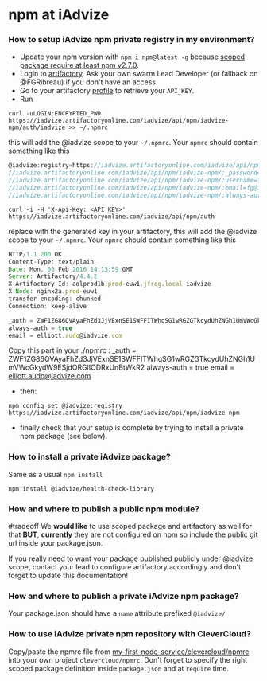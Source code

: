 # npm at iAdvize

### How to setup iAdvize npm private registry in my environment?

- Update your npm version with `npm i npm@latest -g` because [scoped package require at least npm v2.7.0](https://docs.npmjs.com/getting-started/scoped-packages#update-npm-and-log-in).
- Login to [artifactory](https://iadvize.artifactoryonline.com/iadvize/webapp/). Ask your own swarm Lead Developer (or fallback on @FGRibreau) if you don't have an access.
- Go to your artifactory [profile](https://iadvize.artifactoryonline.com/iadvize/webapp/#/profile) to retrieve your `API_KEY`.
- Run

```shell
curl -uLOGIN:ENCRYPTED_PWD https://iadvize.artifactoryonline.com/iadvize/api/npm/iadvize-npm/auth/iadvize >> ~/.npmrc
```

this will add the @iadvize scope to your `~/.npmrc`. Your `npmrc` should contain something like this

```js
@iadvize:registry=https://iadvize.artifactoryonline.com/iadvize/api/npm/iadvize-npm/
//iadvize.artifactoryonline.com/iadvize/api/npm/iadvize-npm/:_password=an-awesome-and-secure-password-lol
//iadvize.artifactoryonline.com/iadvize/api/npm/iadvize-npm/:username=fgribreau
//iadvize.artifactoryonline.com/iadvize/api/npm/iadvize-npm/:email=fg@iadvize.com
//iadvize.artifactoryonline.com/iadvize/api/npm/iadvize-npm/:always-auth=true
```

```shell
curl -i -H 'X-Api-Key: <API_KEY>' https://iadvize.artifactoryonline.com/iadvize/api/npm/auth
```
replace <API-KEY> with the generated key in your artifactory, this will add the @iadvize scope to your `~/.npmrc`. Your `npmrc` should contain something like this

```js
HTTP/1.1 200 OK
Content-Type: text/plain
Date: Mon, 08 Feb 2016 14:13:59 GMT
Server: Artifactory/4.4.2
X-Artifactory-Id: aolprod1b.prod-euw1.jfrog.local-iadvize
X-Node: nginx2a.prod-euw1
transfer-encoding: chunked
Connection: keep-alive
```

```js
_auth = ZWF1ZG86QVAyaFhZd3JjVExnSE1SWFFITWhqSG1wRGZGTkcydUhZNGh1UmVWcGkydW9ESjdORGlIODRxUnBtWkR2
always-auth = true
email = elliott.audo@iadvize.com
```

Copy this part in your ./npmrc : 
_auth = ZWF1ZG86QVAyaFhZd3JjVExnSE1SWFFITWhqSG1wRGZGTkcydUhZNGh1UmVWcGkydW9ESjdORGlIODRxUnBtWkR2
always-auth = true
email = elliott.audo@iadvize.com

- then:

```shell
npm config set @iadvize:registry https://iadvize.artifactoryonline.com/iadvize/api/npm/iadvize-npm
```

- finally check that your setup is complete by trying to install a private npm package (see below).

### How to install a private iAdvize package?

Same as a usual `npm install`

```
npm install @iadvize/health-check-library
```

### How and where to publish a public npm module?

\#tradeoff We **would like** to use scoped package and artifactory as well for that **BUT**, **currently** they are not configured on npm so include the public git url inside your package.json. 

If you really need to want your package published publicly under @iadvize scope, contact your lead to configure artifactory accordingly and don't forget to update this documentation!

### How and where to publish a private iAdvize npm package?

Your package.json should have a `name` attribute prefixed `@iadvize/`


### How to use iAdvize private npm repository with CleverCloud?

Copy/paste the npmrc file from [my-first-node-service/clevercloud/npmrc](https://github.com/iadvize/my-first-nodejs-service/commit/3b05aff9d03cd1ef63be035b707b5ccd689dab21) into your own project `clevercloud/npmrc`. Don't forget to specify the right scoped package definition inside `package.json` and at `require` time.
